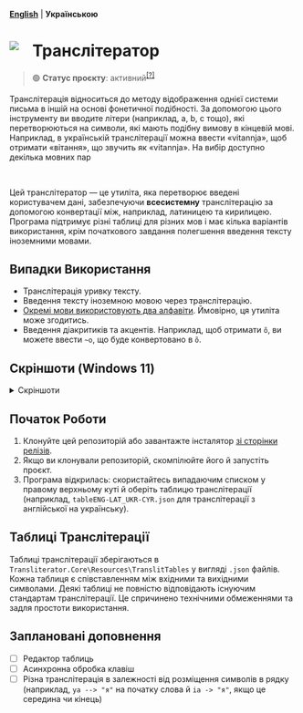 [**English**](readme.md) | **Українською** 

<div>
<img src="docs/images/translit-icon-sharp-corners.ico" align="left" width="40px"/>
<h1> Транслітератор </h1>
</div>

> 🟢 **Статус проєкту**: активний<sup>[[?]](https://github.com/Tyrrrz/.github/blob/master/docs/project-status.md)</sup>


Транслітерація відноситься до методу відображення однієї системи письма в іншій на основі фонетичної подібності.
За допомогою цього інструменту ви вводите літери (наприклад, a, b, c тощо), які перетворюються на символи, які мають подібну вимову в кінцевій мові.
Наприклад, в українській транслітерації можна ввести «vitannja», щоб отримати «вітання», що звучить як «vitannja». На вибір доступно декілька мовних пар 

</br>

Цей транслітератор — це утиліта, яка перетворює введені користувачем дані, забезпечуючи **всесистемну** транслітерацію за допомогою конвертації між, наприклад, латиницею та кирилицею. Програма підтримує різні таблицi для різних мов і має кілька варіантів використання, крім початкового завдання полегшення введення тексту іноземними мовами.

## Випадки Використання

* Транслітерація уривку тексту.
* Введення тексту іноземною мовою через транслітерацію. 
* [Окремі мови використовують два алфавіти](https://www.google.com/url?q=https%3A%2F%2Fen.wikipedia.org%2Fwiki%2FDigraphia&sa=D). Ймовірно, ця утиліта може згодитись.
* Введення діакритиків та акцентів. Наприклад, щоб отримати `õ`, ви можете ввести `~o`, що буде конвертовано в `õ`.

## Скріншоти (Windows 11)
<details>
  <summary>Скріншоти</summary>
  <img src="docs/images/ui-screenshots/snippet_panel.png">
  <img src="docs/images/ui-screenshots/snippet_panel_lorem_ipsum.png">
  <img src="docs/images/ui-screenshots/translit_table_view_panel.png">
  <img src="docs/images/ui-screenshots/settings_folded.png">
  <img src="docs/images/ui-screenshots/settings_unfolded.png">
  <img src="docs/images/ui-screenshots/settings_light_theme.png">
  <img src="docs/images/ui-screenshots/translit_table_view_panel_light.png">
  <img src="docs/images/ui-screenshots/snippet_panel_lorem_ipsum_light.png">
</details>

## Початок Роботи
1. Клонуйте цей репозиторій або завантажте інсталятор [зі сторінки релізів](releases).
2. Якщо ви клонували репозиторій, скомпілюйте його й запустіть проєкт.
3. Програма відкрилась: скористайтесь випадаючим списком у правому верхньому кутi й оберіть таблицю транслітерації (наприклад, `tableENG-LAT_UKR-CYR.json` для транслітерації з англійської на українську).

## Таблиці Транслітерації
Таблиці транслітерації зберігаються в `Transliterator.Core\Resources\TranslitTables` у виглядi `.json` файлів.</br>
Кожна таблиця є співставленням між вхідними та вихідними символами.
Деякі таблиці не повністю відповідають існуючим стандартам транслітерації. Це спричинено технічними обмеженнями та задля простоти використання.

## Заплановані доповнення

- [ ] Редактор таблиць
- [ ] Асинхронна обробка клавіш
- [ ] Різна транслітерація в залежності від розміщення символів в рядку (наприклад, `ya --> "я"` на початку слова й `ia -> "я"`, якщо це середина чи кінець)
